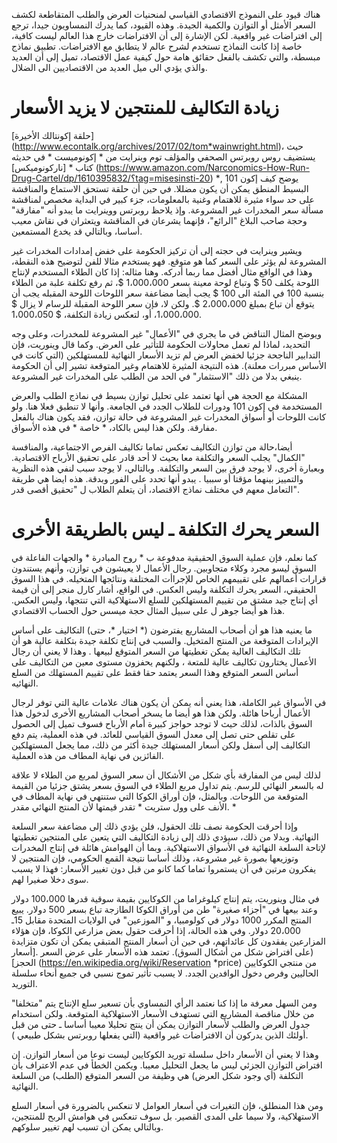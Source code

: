 هناك قيود على النموذج الاقتصادي القياسي لمنحنيات العرض والطلب المتقاطعة لكشف السعر الأمثل أو التوازن والكمية الجيدة. وهذه القيود، كما يدرك النمساويون جيدا، ترجع إلى افتراضات غير واقعية. لكن الإشارة إلى أن الافتراضات خارج هذا العالم ليست كافية، خاصة إذا كانت النماذج تستخدم لشرح عالم لا يتطابق مع الافتراضات. تطبيق نماذج مبسطة، والتي تكشف بالفعل حقائق هامة حول كيفية عمل الاقتصاد، تميل إلى أن العديد والذي يؤدي الى ميل العديد من الاقتصاديين الى الضلال.

# زيادة التكاليف للمنتجين لا يزيد الأسعار

[حلقة إكونتالك الأخيرة] (http://www.econtalk.org/archives/2017/02/tom*wainwright.html)، حيث يستضيف روس روبرتس الصحفي والمؤلف توم وينرايت من * إكونوميست * في حديثه كتاب * [ناركونوميكس] (https://www.amazon.com/Narconomics-How-Run-Drug-Cartel/dp/1610395832/؟tag=misesinsti-20) *, يوضح كيف إكون 101 البسيط  المنطق يمكن أن يكون مضللا. في حين أن حلقة تستحق الاستماع والمناقشة على حد سواء مثيرة للاهتمام وغنية بالمعلومات، جزء كبير في البداية مخصص لمناقشة مسألة سعر المخدرات غير المشروعة. وإذ يلاحظ روبرتس ووينرايت ما يبدو أنه "مفارقة" وحجة صاحب البلاغ "الرائع"، فإنهما يشرعان في المناقشة ويتعثران في نقاش معيب أساسا، وبالتالي قد يخدع المستمعين.

ويشير وينرايت في حجته إلى أن تركيز الحكومة على خفض إمدادات المخدرات غير المشروعة لم يؤثر على السعر كما هو متوقع. فهو يستخدم مثالا للفن لتوضيح هذه النقطة، وهذا في الواقع مثال أفضل مما ربما أدركه. وهنا مثاله: إذا كان الطلاء المستخدم لإنتاج اللوحة يكلف 50 $ وتباع لوحة معينة بسعر 1،000،000 $، ثم رفع تكلفة علبة من الطلاء بنسبة 100 في المئة الى 100 $ يجب أيضا مضاعفة سعر اللوحات  اللوحة المقبله يجب أن يتوقع أن تباع بمبلغ 2،000،000 $. ولكن لا، فإن سعر  اللوحة المقبلة للرسام  لا يزال $ 1،000،000، أو، لتعكس زيادة التكلفة، $ 1،000،050.

ويوضح المثال التناقض في ما يجري في "الأعمال" غير المشروعة للمخدرات، وعلى وجه التحديد، لماذا لم تعمل محاولات الحكومة للتأثير على العرض. وكما قال وينوريت، فإن التدابير الناجحة جزئيا لخفض العرض لم تزيد الأسعار النهائية للمستهلكين (التي كانت في الأساس مبررات معلنة). هذه النتيجة المثيرة للاهتمام وغير المتوقعة تشير إلى أن الحكومة ينبغي بدلا من ذلك "الاستثمار" في الحد من الطلب على المخدرات غير المشروعة.

المشكلة مع الحجة هي أنها تعتمد على تحليل توازن بسيط في نماذج الطلب والعرض المستخدمة في إكون 101 ودورات للطلاب الجدد في الجامعة. وأنها لا تنطبق فعلا هنا. ولو كانت اللوحات أو أسواق المخدرات غير المشروعة في حالة توازن، فقد يكون هناك بالفعل مفارقة. ولكن هذا ليس بالكاد، * خاصة * في هذه الأسواق.

أيضا،حالة من توازن التكاليف تعكس تماما تكاليف الفرص الاجتماعية، والمنافسة "الكمال" يجلب السعر والتكلفة معا بحيث لا أحد قادر على تحقيق الأرباح الاقتصادية. وبعبارة أخرى، لا يوجد فرق بين السعر والتكلفة. وبالتالي، لا يوجد سبب لنفي هذه النظرية والتمييز بينهما مؤقتا أو سببيا . يبدو أنها تحدد على الفور وبدقة. هذه ايضا هي طريقة التعامل معهم في مختلف نماذج الاقتصاد، أن يتعلم الطلاب ل "تحقيق أقصى قدر".

# السعر يحرك التكلفة ـ ليس بالطريقة الأخرى

كما نعلم، فإن عملية السوق الحقيقية مدفوعة ب * روح المبادرة * والجهات الفاعلة في السوق ليسو مجرد وكلاء متجاوبين. رجال الأعمال لا يعيشون في توازن، وأنهم يستندون قرارات أعمالهم على تقييمهم الخاص للإجراأت المختلفة ونتائجها المتخيله. في هذا السوق الحقيقي،  السعر يحرك التكلفة وليس العكس. في الواقع، أشار كارل منجر إلى أن قيمة أي إنتاج جيد مشتق من تقييم المستهلكين للسلع الاستهلاكية التي تنتجها، وليس العكس. هذا هو أيضا جوهر ل على سبيل المثال حجة ميسس حول الحساب الاقتصادي.

ما يعنيه هذا هو أن أصحاب المشاريع يفترضون (* اختيار *، حتى) التكاليف على أساس الإيرادات المتوقعة من المنتج المتخيل. والسبب في إنتاج تكلفة جيدة بتكلفة عالية هو أن تلك التكاليف العالية يمكن تغطيتها من السعر المتوقع لبيعها . وهذا لا يعني أن رجال الأعمال يختارون تكاليف عالية للمتعة ، ولكنهم يحفزون مستوى معين من التكاليف على أساس السعر المتوقع  وهذا السعر يعتمد حقا فقط على تقييم المستهلك من السلع النهائيه.

في الأسواق غير الكاملة، هذا يعني أنه يمكن أن يكون هناك علامات عالية التي توفر لرجال الأعمال أرباحا هائلة. ولكن هذا هو أيضا ما يسخر أصحاب المشاريع الأخرى لدخول هذا السوق بالذات، لذلك حيث لا توجد حواجز كبيرة أمام الأرباح فسوف تميل إلى الحصول على تقلص حتى تصل إلى معدل السوق القياسي للعائد. في هذه العملية، يتم دفع التكاليف إلى أسفل ولكن أسعار المستهلك جيدة أكثر من ذلك، مما يجعل المستهلكين الفائزين في نهاية المطاف من هذه العملية.

لذلك ليس من المفارقة بأي شكل من الأشكال أن سعر السوق لمربع من الطلاء لا علاقة له بالسعر النهائي للرسم. يتم تداول مربع الطلاء في السوق بسعر يشتق جزئيا من القيمة المتوقعة من اللوحات. وبالمثل، فإن أوراق الكوكا التي ستنتهي في نهاية المطاف في الأنف على وول ستريت * تقدر قيمتها لأن المنتج النهائي مقدر. *

وإذا أحرقت الحكومة نصف تلك الحقول، فلن يؤدي ذلك إلى مضاعفة سعر السلعة النهائية. وبدلا من ذلك، سيؤدي ذلك إلى زيادة التكاليف التي يتعين على المنتجين تغطيتها لإتاحة السلعة النهائية في الأسواق الاستهلاكية. وبما أن الهوامش هائلة في إنتاج المخدرات وتوزيعها بصورة غير مشروعة، وذلك أساسا نتيجة القمع الحكومي، فإن المنتجين لا يفكرون مرتين في أن يستمروا تماما كما كانو من قبل دون تغيير الأسعار: فهذا لا يسبب سوى دخلا صغيرا لهم.

في مثال وينوريت، يتم إنتاج كيلوغراما من الكوكايين بقيمة سوقية قدرها 100،000 دولار وعند بيعها في "أجزاء صغيرة"  طن من أوراق الكوكا الطازجة تباع بسعر 500 دولار. يبيع المنتج المكرر 1000 دولار في كولومبيا، و "الموزعين" في الولايات المتحدة مقابل 15ـ 20،000 دولار. وفي هذه الحالة، إذا أحرقت حقول بعض مزارعي الكوكا، فإن هؤلاء المزارعين يفقدون كل عائداتهم، في حين أن أسعار المنتج المتبقي يمكن أن تكون متزايدة (على افتراض شكل من أشكال السوق). تعتمد هذه الأسعار على عرض السعر .[أسعار الحجز] (https://en.wikipedia.org/wiki/Reservation *price) من منتجي الكوكايين الحاليين وفرص دخول الوافدين الجدد.  لا يسبب تأثير تموج نسبي في جميع أنحاء سلسلة التوريد.

ومن السهل معرفة ما إذا كنا نعتمد الرأي النمساوي بأن تسعير سلع الإنتاج يتم "متخلفا" من خلال مناقصة المشاريع التي تستهدف الأسعار الاستهلاكية المتوقعة. ولكن استخدام جدول العرض والطلب لأسعار التوازن يمكن أن ينتج تحليلا معيبا أساسا ـ حتى من قبل أولئك الذين يدركون أن الافتراضات غير واقعية (التي يفعلها روبرتس بشكل طبيعي ).

وهذا لا يعني أن الأسعار داخل سلسلة توريد الكوكايين ليست نوعا من أسعار التوازن. إن افتراض التوازن الجزئي ليس ما يجعل التحليل معيبا. ويكمن الخطأ في عدم الاعتراف بأن التكلفة (أي وجود شكل العرض) هي وظيفة من السعر المتوقع (الطلب) من السلعة النهائية.

ومن هذا المنطلق، فإن التغيرات في أسعار العوامل لا تنعكس بالضرورة في أسعار السلع الاستهلاكية، ولا سيما على المدى القصير. بل سوف تنعكس في هوامش الربح للمنتجين، وبالتالي يمكن أن تسبب لهم تغيير سلوكهم. 
